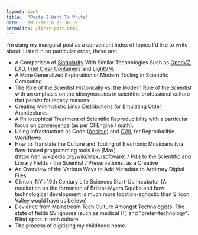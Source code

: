 ```yaml
---
layout: post
title:  "Posts I Want To Write"
date:   2017-11-16 23:38:39
permalink: /first-post.html
---
```


I'm using my inaugural post as a convenient index of topics I'd like to write about.  Listed in no particular order, these are:

 * A Comparison of [Singularity](http://singularity.lbl.gov/) With Similar Technologies Such as [OpenVZ](https://openvz.org/Main_Page), [LXD](https://linuxcontainers.org/lxd/), [Intel Clear Containers](https://clearlinux.org/features/intel%C2%AE-clear-containers) and [LightVM](http://cnp.neclab.eu/projects/lightvm/).
 * A More Generalized Exploration of Modern Tooling in Scientific Computing
 * The Role of the Scientist Historically vs. the Modern Role of the Scientist with an emphasis on the idiosyncrasies in scientific professional culture that persist for legacy reasons.
 * Creating Minimalistic Linux Distributions for Emulating Older Architectures
 * A Philosophical Treatment of Scientific Reproducibility with a particular focus on [convergence](https://en.wikipedia.org/wiki/CFEngine#Convergence) (as per CFEngine / math).
 * Using Infrastructure as Code ([Ansible](https://www.ansible.com/)) and [CWL](http://www.commonwl.org/) for Reproducible Workflows
 * How to Translate the Culture and Tooling of Electronic Musicians (via flow-based programming tools like [Max](https://en.wikipedia.org/wiki/Max_(software) / [Pd](https://en.wikipedia.org/wiki/Pure_Data))) to the Scientific and Library Fields - the Scientist / Preservationist as a Creative
 * An Overview of the Various Ways to Add Metadata to Arbitrary Digital Files
 * Clinton, NY : 19th Century Life Sciences Start-Up Incubator (A meditation on the formation of Bristol-Myers Squibb and how technological development is much more location-agnostic than Silicon Valley would have us believe)
 * Deviance from Mainstream Tech Culture Amongst Technologists.  The state of fields SV ignores (such as medical IT) and "preter-technology".  Blind spots in tech culture.
 * The process of digitizing my childhood home.
